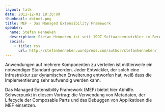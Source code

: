 ```yaml
---
layout: talk
date: 2011-12-01 18:30:00
thumbnail: dotnet.png
title: MEF - Das Managed Extensibility Framework
speaker:
  name: Stefan Henneken
  description: Stefan Henneken ist seit 1997 Softwareentwickler im Bereich Automatisierungstechnik. Zuvor hat er Informationsverarbeitung an der Fachhochschule in Meschede studiert. Im Rahmen seiner Arbeit setzt er seit 2003 das .NET Framework ein.
  social:
    - title: rss
      url: http://stefanhenneken.wordpress.com/author/stefanhenneken/
---
```

Anwendungen auf mehrere Komponenten zu verteilen ist mittlerweile ein notwendiger Standard geworden. Jeder Entwickler, der solch eine Infrastruktur zur dynamischen Erweiterung entworfen hat, weiß dass die Implementierung sehr aufwendig werden kann. 

Das Managed Extensibility Framework (MEF) bietet hier Abhilfe. Schwerpunkt in diesem Vortrag: die Verwendung von Metadaten, der Lifecycle der Composable Parts und das Debuggen von Applikatioen die MEF einsetzen.